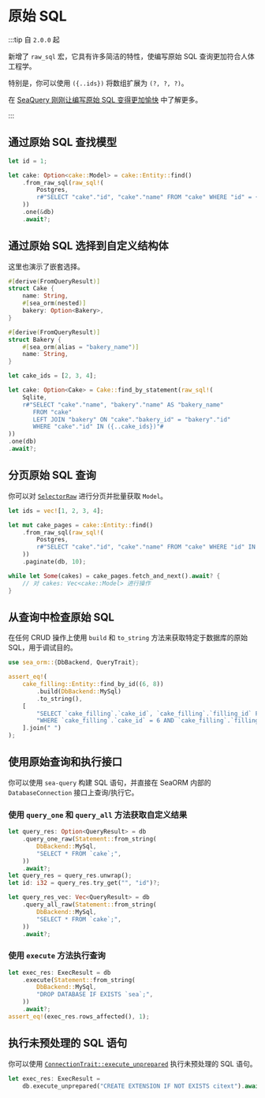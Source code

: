 # 原始 SQL

:::tip 自 `2.0.0` 起

新增了 `raw_sql` 宏，它具有许多简洁的特性，使编写原始 SQL 查询更加符合人体工程学。

特别是，你可以使用 `({..ids})` 将数组扩展为 `(?, ?, ?)`。

在 [SeaQuery 刚刚让编写原始 SQL 变得更加愉快](https://www.sea-ql.org/blog/2025-08-15-sea-query-raw-sql/) 中了解更多。

:::

## 通过原始 SQL 查找模型

```rust
let id = 1;

let cake: Option<cake::Model> = cake::Entity::find()
    .from_raw_sql(raw_sql!(
        Postgres,
        r#"SELECT "cake"."id", "cake"."name" FROM "cake" WHERE "id" = {id}"#
    ))
    .one(&db)
    .await?;
```

## 通过原始 SQL 选择到自定义结构体

这里也演示了嵌套选择。

```rust
#[derive(FromQueryResult)]
struct Cake {
    name: String,
    #[sea_orm(nested)]
    bakery: Option<Bakery>,
}

#[derive(FromQueryResult)]
struct Bakery {
    #[sea_orm(alias = "bakery_name")]
    name: String,
}

let cake_ids = [2, 3, 4];

let cake: Option<Cake> = Cake::find_by_statement(raw_sql!(
    Sqlite,
    r#"SELECT "cake"."name", "bakery"."name" AS "bakery_name"
       FROM "cake"
       LEFT JOIN "bakery" ON "cake"."bakery_id" = "bakery"."id"
       WHERE "cake"."id" IN ({..cake_ids})"#
))
.one(db)
.await?;
```

## 分页原始 SQL 查询

你可以对 [`SelectorRaw`](https://docs.rs/sea-orm/*/sea_orm/struct.SelectorRaw.html) 进行分页并批量获取 `Model`。

```rust
let ids = vec![1, 2, 3, 4];

let mut cake_pages = cake::Entity::find()
    .from_raw_sql(raw_sql!(
        Postgres,
        r#"SELECT "cake"."id", "cake"."name" FROM "cake" WHERE "id" IN ({..ids})"#
    ))
    .paginate(db, 10);

while let Some(cakes) = cake_pages.fetch_and_next().await? {
    // 对 cakes: Vec<cake::Model> 进行操作
}
```

## 从查询中检查原始 SQL

在任何 CRUD 操作上使用 `build` 和 `to_string` 方法来获取特定于数据库的原始 SQL，用于调试目的。

```rust
use sea_orm::{DbBackend, QueryTrait};

assert_eq!(
    cake_filling::Entity::find_by_id((6, 8))
        .build(DbBackend::MySql)
        .to_string(),
    [
        "SELECT `cake_filling`.`cake_id`, `cake_filling`.`filling_id` FROM `cake_filling`",
        "WHERE `cake_filling`.`cake_id` = 6 AND `cake_filling`.`filling_id` = 8",
    ].join(" ")
);
```

## 使用原始查询和执行接口

你可以使用 `sea-query` 构建 SQL 语句，并直接在 SeaORM 内部的 `DatabaseConnection` 接口上查询/执行它。

### 使用 `query_one` 和 `query_all` 方法获取自定义结果

```rust
let query_res: Option<QueryResult> = db
    .query_one_raw(Statement::from_string(
        DbBackend::MySql,
        "SELECT * FROM `cake`;",
    ))
    .await?;
let query_res = query_res.unwrap();
let id: i32 = query_res.try_get("", "id")?;

let query_res_vec: Vec<QueryResult> = db
    .query_all_raw(Statement::from_string(
        DbBackend::MySql,
        "SELECT * FROM `cake`;",
    ))
    .await?;
```

### 使用 `execute` 方法执行查询

```rust
let exec_res: ExecResult = db
    .execute(Statement::from_string(
        DbBackend::MySql,
        "DROP DATABASE IF EXISTS `sea`;",
    ))
    .await?;
assert_eq!(exec_res.rows_affected(), 1);
```

## 执行未预处理的 SQL 语句

你可以使用 [`ConnectionTrait::execute_unprepared`](https://docs.rs/sea-orm/*/sea_orm/trait.ConnectionTrait.html#tymethod.execute_unprepared) 执行未预处理的 SQL 语句。

```rust
let exec_res: ExecResult =
    db.execute_unprepared("CREATE EXTENSION IF NOT EXISTS citext").await?;